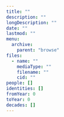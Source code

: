 ```yaml
---
title: ""
description: ""
longDescription: ""
date: ""
lastmod: ""
menu:
  archive:
    parent: "browse"
files:
  - name: ""
    mediaType: ""
    filename: ""
    cid: ""
people: []
identities: []
fromYear: 0
toYear: 0
decades: []
---
```

